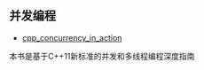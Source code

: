 
## 并发编程

- [cpp_concurrency_in_action](https://chenxiaowei.gitbooks.io/cpp_concurrency_in_action/content/)

本书是基于C++11新标准的并发和多线程编程深度指南
